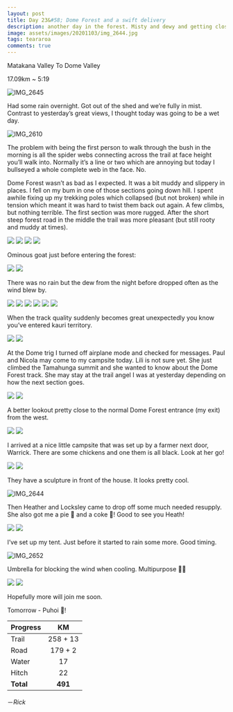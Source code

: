 ```yaml
---
layout: post
title: Day 23&#58; Dome Forest and a swift delivery
description: another day in the forest. Misty and dewy and getting closer to Auckland. Then a friend appeared!
image: assets/images/20201103/img_2644.jpg
tags: teararoa
comments: true
---
```


Matakana Valley To Dome Valley

17.09km ~ 5:19

![IMG_2645](/assets/images/20201103/img_2645.jpg)

Had some rain overnight. Got out of the shed and we’re fully in mist. Contrast to yesterday’s great views, I thought today was going to be a wet day.

![IMG_2610](/assets/images/20201103/img_2610.jpg)

The problem with being the first person to walk through the bush in the morning is all the spider webs connecting across the trail at face height you’ll walk into. Normally it’s a line or two which are annoying but today I bullseyed a whole complete web in the face. No.

Dome Forest wasn’t as bad as I expected. It was a bit muddy and slippery in places. I fell on my bum in one of those sections going down hill. I spent awhile fixing up my trekking poles which collapsed (but not broken) while in tension which meant it was hard to twist them back out again. A few climbs, but nothing terrible. The first section was more rugged. After the short steep forest road in the middle the trail was more pleasant (but still rooty and muddy at times).

<div class="gallery" data-columns="2">
  <img src="/assets/images/20201103/img_2612.jpg">
  <img src="/assets/images/20201103/img_2613.jpg">
  <img src="/assets/images/20201103/img_2616.jpg">
  <img src="/assets/images/20201103/img_2617.jpg">
</div>

Ominous goat just before entering the forest:

<div class="gallery" data-columns="2">
  <img src="/assets/images/20201103/img_2614.jpg">
  <img src="/assets/images/20201103/img_2615.jpg">
</div>

There was no rain but the dew from the night before dropped often as the wind blew by.

<div class="gallery" data-columns="2">
  <img src="/assets/images/20201103/img_2618.jpg">
  <img src="/assets/images/20201103/img_2620.jpg">
  <img src="/assets/images/20201103/img_2621.jpg">
  <img src="/assets/images/20201103/img_2624.jpg">
  <img src="/assets/images/20201103/img_2625.jpg">
  <img src="/assets/images/20201103/img_2627.jpg">
</div>

When the track quality suddenly becomes great unexpectedly you know you’ve entered kauri territory.

<div class="gallery" data-columns="2">
  <img src="/assets/images/20201103/img_2630.jpg">
  <img src="/assets/images/20201103/img_2631.jpg">
</div>

At the Dome trig I turned off airplane mode and checked for messages. Paul and Nicola may come to my campsite today. Lili is not sure yet. She just climbed the Tamahunga summit and she wanted to know about the Dome Forest track. She may stay at the trail angel I was at yesterday depending on how the next section goes.

<div class="gallery" data-columns="2">
  <img src="/assets/images/20201103/img_2632.jpg">
  <img src="/assets/images/20201103/img_2633.jpg">
</div>

A better lookout pretty close to the normal Dome Forest entrance (my exit) from the west.

<div class="gallery" data-columns="2">
  <img src="/assets/images/20201103/img_2635.jpg">
  <img src="/assets/images/20201103/img_2636.jpg">
</div>

I arrived at a nice little campsite that was set up by a farmer next door, Warrick. There are some chickens and one them is all black. Look at her go!

<div class="gallery" data-columns="2">
  <img src="/assets/images/20201103/img_2641.jpg">
  <img src="/assets/images/20201103/img_2642.jpg">
</div>

They have a sculpture in front of the house. It looks pretty cool.

![IMG_2644](/assets/images/20201103/img_2644.jpg)

Then Heather and Locksley came to drop off some much needed resupply. She also got me a pie 🥧 and a coke 🥤! Good to see you Heath!

<div class="gallery" data-columns="2">
  <img src="/assets/images/20201103/img_2647.jpg">
  <img src="/assets/images/20201103/img_2649.jpg">
</div>

I’ve set up my tent. Just before it started to rain some more. Good timing.

![IMG_2652](/assets/images/20201103/img_2652.jpg)

Umbrella for blocking the wind when cooling. Multipurpose 💪🏼

<div class="gallery" data-columns="2">
  <img src="/assets/images/20201103/img_2654.jpg">
  <img src="/assets/images/20201103/img_2655.jpg">
</div>

Hopefully more will join me soon.

Tomorrow - Puhoi 🧀!

| Progress | KM |
| ---- |:----:|
| Trail | 258 + 13 |
| Road | 179 + 2 |
| Water | 17 |
| Hitch | 22 |
| **Total** | **491** |

－_Rick_